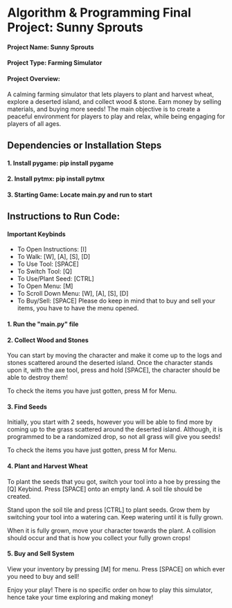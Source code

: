 
# Algorithm & Programming Final Project: Sunny Sprouts

#### Project Name: Sunny Sprouts

#### Project Type: Farming Simulator

#### Project Overview: 
A calming farming simulator that lets players to plant and harvest wheat, explore a deserted island, and collect wood & stone. Earn money by selling materials, and buying more seeds! The main objective is to create a peaceful environment for players to play and relax, while being engaging for players of all ages.


## Dependencies or Installation Steps
#### 1. Install pygame: pip install pygame
#### 2. Install pytmx: pip install pytmx
#### 3. Starting Game: Locate main.py and run to start

## Instructions to Run Code:

#### Important Keybinds
- To Open Instructions: [I]
- To Walk: [W], [A], [S], [D]
- To Use Tool: [SPACE]
- To Switch Tool: [Q]
- To Use/Plant Seed: [CTRL]
- To Open Menu: [M]
- To Scroll Down Menu: [W], [A], [S], [D]
- To Buy/Sell: [SPACE]
Please do keep in mind that to buy and sell your items, you have to have the menu opened.

#### 1. Run the "main.py" file

#### 2. Collect Wood and Stones
You can start by moving the character and make it come up to the logs and stones scattered around the deserted island. Once the character stands upon it, with the axe tool, press and hold [SPACE], the character should be able to destroy them!

To check the items you have just gotten, press M for Menu.

#### 3. Find Seeds
Initially, you start with 2 seeds, however you will be able to find more by coming up to the grass scattered around the deserted island. Although, it is programmed to be a randomized drop, so not all grass will give you seeds! 

To check the items you have just gotten, press M for Menu.

#### 4. Plant and Harvest Wheat
To plant the seeds that you got, switch your tool into a hoe by pressing the [Q] Keybind. Press [SPACE] onto an empty land. A soil tile should be created. 

Stand upon the soil tile and press [CTRL] to plant seeds. Grow them by switching your tool into a watering can. Keep watering until it is fully grown. 

When it is fully grown, move your character towards the plant. A collision should occur and that is how you collect your fully grown crops!

#### 5. Buy and Sell System
View your inventory by pressing [M] for menu. Press [SPACE] on which ever you need to buy and sell!

Enjoy your play! There is no specific order on how to play this simulator, hence take your time exploring and making money!



